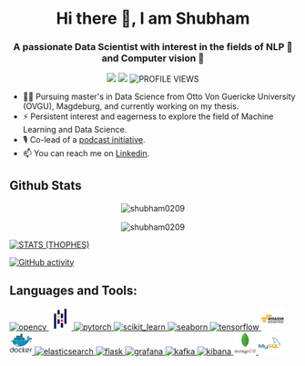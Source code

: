 <h1 align="center">Hi there 👋, I am Shubham</h1>
<h3 align="center">A passionate Data Scientist with interest in the fields of NLP 📖 and Computer vision 🔎</h3>

<p align="center">
  <a href="https://www.linkedin.com/in/shubhamsinghcv/" target="_blank"><img src="https://img.shields.io/badge/Linkedin-Follow%20Shubham-blue?logo=linkedin" /></a>
  <a href="https://shubham-singh.glitch.me/" target="_blank"><img src="https://img.shields.io/badge/Portfolio-About%20Me-blue.svg" /></a>
  <!--<a href="https://twitter.com/intent/follow?screen_name=miguelgfierro" target="_blank"><img src="https://img.shields.io/twitter/follow/miguelgfierro?style=social" /></a>-->

  <img src="https://komarev.com/ghpvc/?username=Shubham0209&label=Profile%20views&color=blue&style=flat" alt="PROFILE VIEWS"/>

</p>

- 👨‍🎓 Pursuing master's in Data Science from Otto Von Guericke University (OVGU), Magdeburg, and currently working on my thesis.
- ⚡ Persistent interest and eagerness to explore the field of Machine Learning and Data Science.
- 🎙️ Co-lead of a [podcast initiative](https://www.linkedin.com/company/sahaanirban-podcasts/).
- 📫 You can reach me on [Linkedin](https://www.linkedin.com/in/shubhamsinghcv/).

## Github Stats  
<p align="center"><img align="center" src="https://github-readme-stats.vercel.app/api/top-langs?username=shubham0209&show_icons=true&locale=en&layout=compact" alt="shubham0209" /></p>

<p align="center"><img align="center" src="https://github-readme-stats.vercel.app/api?username=shubham0209&show_icons=true&locale=en" alt="shubham0209" /></p>

<p align="center">

[![STATS (THOPHES)](https://github-profile-trophy.vercel.app/?username=Shubham0209&theme=gruvbox&margin-w=10&margin-h=15&column=8)](https://github.com/Shubham0209)

  [![GitHub activity](https://activity-graph.herokuapp.com/graph?username=Shubham0209&theme=react-dark)](https://github.com/Shubham0209)

</p>

## Languages and Tools:
<p align="left"> <a href="https://opencv.org/" target="_blank" rel="noreferrer"> <img src="https://www.vectorlogo.zone/logos/opencv/opencv-icon.svg" alt="opencv" width="40" height="40"/> </a> <a href="https://pandas.pydata.org/" target="_blank" rel="noreferrer"> <img src="https://raw.githubusercontent.com/devicons/devicon/2ae2a900d2f041da66e950e4d48052658d850630/icons/pandas/pandas-original.svg" alt="pandas" width="40" height="40"/> </a> <a href="https://pytorch.org/" target="_blank" rel="noreferrer"> <img src="https://www.vectorlogo.zone/logos/pytorch/pytorch-icon.svg" alt="pytorch" width="40" height="40"/> </a> <a href="https://scikit-learn.org/" target="_blank" rel="noreferrer"> <img src="https://upload.wikimedia.org/wikipedia/commons/0/05/Scikit_learn_logo_small.svg" alt="scikit_learn" width="40" height="40"/> </a> <a href="https://seaborn.pydata.org/" target="_blank" rel="noreferrer"> <img src="https://seaborn.pydata.org/_images/logo-mark-lightbg.svg" alt="seaborn" width="40" height="40"/> </a> <a href="https://www.tensorflow.org" target="_blank" rel="noreferrer"> <img src="https://www.vectorlogo.zone/logos/tensorflow/tensorflow-icon.svg" alt="tensorflow" width="40" height="40"/> </a><a href="https://aws.amazon.com" target="_blank" rel="noreferrer"> <img src="https://raw.githubusercontent.com/devicons/devicon/master/icons/amazonwebservices/amazonwebservices-original-wordmark.svg" alt="aws" width="40" height="40"/> </a> <a href="https://www.docker.com/" target="_blank" rel="noreferrer"> <img src="https://raw.githubusercontent.com/devicons/devicon/master/icons/docker/docker-original-wordmark.svg" alt="docker" width="40" height="40"/> </a> <a href="https://www.elastic.co" target="_blank" rel="noreferrer"> <img src="https://www.vectorlogo.zone/logos/elastic/elastic-icon.svg" alt="elasticsearch" width="40" height="40"/> </a> <a href="https://flask.palletsprojects.com/" target="_blank" rel="noreferrer"> <img src="https://www.vectorlogo.zone/logos/pocoo_flask/pocoo_flask-icon.svg" alt="flask" width="40" height="40"/> </a> <a href="https://grafana.com" target="_blank" rel="noreferrer"> <img src="https://www.vectorlogo.zone/logos/grafana/grafana-icon.svg" alt="grafana" width="40" height="40"/> </a> <a href="https://kafka.apache.org/" target="_blank" rel="noreferrer"> <img src="https://www.vectorlogo.zone/logos/apache_kafka/apache_kafka-icon.svg" alt="kafka" width="40" height="40"/> </a> <a href="https://www.elastic.co/kibana" target="_blank" rel="noreferrer"> <img src="https://www.vectorlogo.zone/logos/elasticco_kibana/elasticco_kibana-icon.svg" alt="kibana" width="40" height="40"/> </a> <a href="https://www.mongodb.com/" target="_blank" rel="noreferrer"> <img src="https://raw.githubusercontent.com/devicons/devicon/master/icons/mongodb/mongodb-original-wordmark.svg" alt="mongodb" width="40" height="40"/> </a> <a href="https://www.mysql.com/" target="_blank" rel="noreferrer"> <img src="https://raw.githubusercontent.com/devicons/devicon/master/icons/mysql/mysql-original-wordmark.svg" alt="mysql" width="40" height="40"/> </a>  </p>



